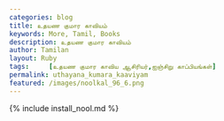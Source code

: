 ```yaml
---  
categories: blog  
title: உதயண குமார காவியம்
keywords: More, Tamil, Books  
description: உதயண குமார காவியம்
author: Tamilan  
layout: Ruby  
tags:     [உதயண குமார காவிய ஆசிரியர்,ஐஞ்சிறு காப்பியங்கள்]
permalink: uthayana_kumara_kaaviyam  
featured: /images/noolkal_96_6.png  
---  
```

{% include install_nool.md %} 

